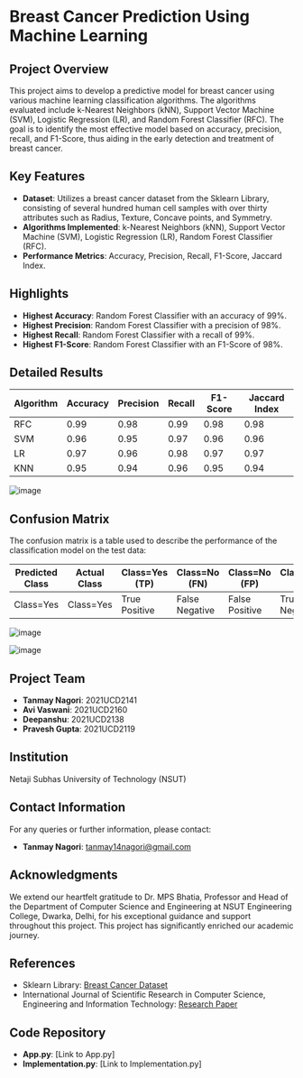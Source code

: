 # Breast Cancer Prediction Using Machine Learning

## Project Overview

This project aims to develop a predictive model for breast cancer using various machine learning classification algorithms. The algorithms evaluated include k-Nearest Neighbors (kNN), Support Vector Machine (SVM), Logistic Regression (LR), and Random Forest Classifier (RFC). The goal is to identify the most effective model based on accuracy, precision, recall, and F1-Score, thus aiding in the early detection and treatment of breast cancer.

## Key Features

- **Dataset**: Utilizes a breast cancer dataset from the Sklearn Library, consisting of several hundred human cell samples with over thirty attributes such as Radius, Texture, Concave points, and Symmetry.
- **Algorithms Implemented**: k-Nearest Neighbors (kNN), Support Vector Machine (SVM), Logistic Regression (LR), Random Forest Classifier (RFC).
- **Performance Metrics**: Accuracy, Precision, Recall, F1-Score, Jaccard Index.

## Highlights

- **Highest Accuracy**: Random Forest Classifier with an accuracy of 99%.
- **Highest Precision**: Random Forest Classifier with a precision of 98%.
- **Highest Recall**: Random Forest Classifier with a recall of 99%.
- **Highest F1-Score**: Random Forest Classifier with an F1-Score of 98%.

## Detailed Results

| Algorithm | Accuracy | Precision | Recall | F1-Score | Jaccard Index |
|-----------|----------|-----------|--------|----------|---------------|
| RFC       | 0.99     | 0.98      | 0.99   | 0.98     | 0.98          |
| SVM       | 0.96     | 0.95      | 0.97   | 0.96     | 0.96          |
| LR        | 0.97     | 0.96      | 0.98   | 0.97     | 0.97          |
| KNN       | 0.95     | 0.94      | 0.96   | 0.95     | 0.94          |

![image](https://github.com/tanmaynagori14/Breast-Cancer-Analysis-And-Prediction/assets/97458530/d24713c6-e3d4-4bab-831b-1900ef3091a5)


## Confusion Matrix

The confusion matrix is a table used to describe the performance of the classification model on the test data:

| Predicted Class | Actual Class | Class=Yes (TP) | Class=No (FN) | Class=No (FP) | Class=Yes (TN) |
|-----------------|--------------|----------------|---------------|---------------|----------------|
| Class=Yes       | Class=Yes    | True Positive  | False Negative| False Positive| True Negative  |

![image](https://github.com/tanmaynagori14/Breast-Cancer-Analysis-And-Prediction/assets/97458530/45bc91fa-0258-4488-a57f-a71f7c6f197a)

![image](https://github.com/tanmaynagori14/Breast-Cancer-Analysis-And-Prediction/assets/97458530/1d8208d6-f73d-403a-aa8e-4e41b5d1cd87)


## Project Team

- **Tanmay Nagori**: 2021UCD2141
- **Avi Vaswani**: 2021UCD2160
- **Deepanshu**: 2021UCD2138
- **Pravesh Gupta**: 2021UCD2119

## Institution

Netaji Subhas University of Technology (NSUT)

## Contact Information

For any queries or further information, please contact:

- **Tanmay Nagori**: tanmay14nagori@gmail.com

## Acknowledgments

We extend our heartfelt gratitude to Dr. MPS Bhatia, Professor and Head of the Department of Computer Science and Engineering at NSUT Engineering College, Dwarka, Delhi, for his exceptional guidance and support throughout this project. This project has significantly enriched our academic journey.

## References

- Sklearn Library: [Breast Cancer Dataset](https://scikit-learn.org/stable/datasets/toy_dataset.html#breast-cancer-dataset)
- International Journal of Scientific Research in Computer Science, Engineering and Information Technology: [Research Paper](http://ijsrcseit.com/)

## Code Repository

- **App.py**: [Link to App.py]
- **Implementation.py**: [Link to Implementation.py]
